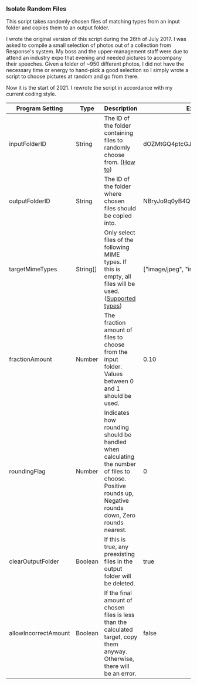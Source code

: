 ### Isolate Random Files
This script takes randomly chosen files of matching types from an input folder and copies them to an output folder.

I wrote the original version of this script during the 26th of July 2017. I was asked to compile a small selection of photos out of a collection from Response's system. My boss and the upper-management staff were due to attend an industry expo that evening and needed pictures to accompany their speeches. Given a folder of ~950 different photos, I did not have the necessary time or energy to hand-pick a good selection so I simply wrote a script to choose pictures at random and go from there.

Now it is the start of 2021. I rewrote the script in accordance with my current coding style.

| Program Setting      | Type     | Description                                                                                                                                             | Example                        									|
|----------------------|----------|---------------------------------------------------------------------------------------------------------------------------------------------------------|-------------------------------------------------------------------|
| inputFolderID        | String   | The ID of the folder containing files to randomly choose from. ([How to](https://ploi.io/documentation/mysql/where-do-i-get-google-drive-folder-id))                                     | dOZMtGQ4ptcGJ8O1ZkYBXEqjpDF5C7 	|
| outputFolderID       | String   | The ID of the folder where chosen files should be copied into.                                                                                          | NBryJo9q0yB4QfIywssBZ7XOrFQYy1 									|
| targetMimeTypes      | String[] | Only select files of the following MIME types. If this is empty, all files will be used. ([Supported types](https://developers.google.com/drive/api/v3/ref-export-formats))              | ["image/jpeg", "image/png"]    	|
| fractionAmount       | Number   | The fraction amount of files to choose from the input folder. Values between 0 and 1 should be used.                                                    | 0.10                           									|
| roundingFlag         | Number   | Indicates how rounding should be handled when calculating the number of files to choose. Positive rounds up, Negative rounds down, Zero rounds nearest. | 0                              									|
| clearOutputFolder    | Boolean  | If this is true, any preexisting files in the output folder will be deleted.                                                                            | true                           									|
| allowIncorrectAmount | Boolean  | If the final amount of chosen files is less than the calculated target, copy them anyway. Otherwise, there will be an error.                            | false                          									|

